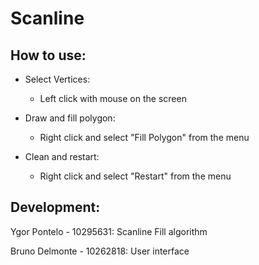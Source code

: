 # Scanline

## How to use:

* Select Vertices:
  * Left click with mouse on the screen

* Draw and fill polygon:
  * Right click and select "Fill Polygon" from the menu

* Clean and restart:
  * Right click and select "Restart" from the menu

## Development:
Ygor Pontelo    - 10295631: Scanline Fill algorithm

Bruno Delmonte  - 10262818: User interface
